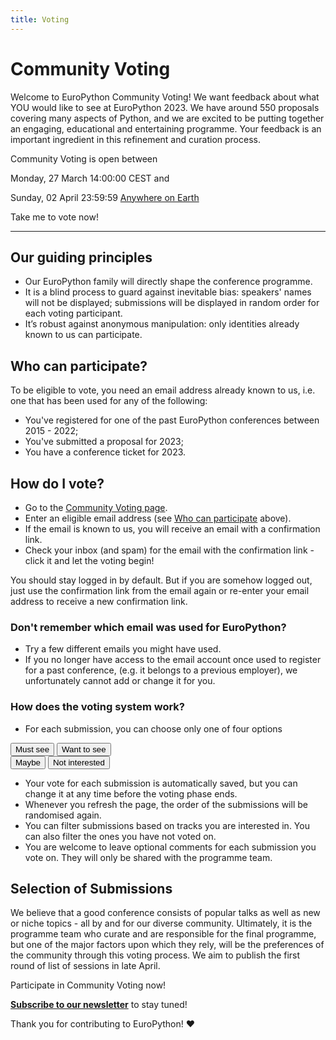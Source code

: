 ```yaml
---
title: Voting
---
```


# Community Voting

Welcome to EuroPython Community Voting! We want feedback about what YOU would like to see at EuroPython 2023. We have around 550 proposals covering many aspects of Python, and we are excited to be putting together an engaging, educational and entertaining programme.  Your feedback is an important ingredient in this refinement and curation process.



<div style={{textAlign: "center"}}>

Community Voting is open between

Monday, 27 March 14:00:00 CEST and

Sunday, 02 April 23:59:59 [Anywhere on Earth](https://en.wikipedia.org/wiki/Anywhere_on_Earth)

<ButtonLink href="https://voting.europython.eu">Take me to vote now!</ButtonLink>
</div>


---

## Our guiding principles
- Our EuroPython family will directly shape the conference programme.
- It is a blind process to guard against inevitable bias: speakers' names will not be displayed; submissions will be displayed in random order for each voting participant.
- It’s robust against anonymous manipulation: only identities already known to us can participate.

## Who can participate?
To be eligible to vote, you need an email address already  known to us, i.e. one that has been used for any of the following:
 - You've registered for one of the past EuroPython conferences between 2015 - 2022;
 - You've submitted a proposal for 2023;
 - You have a conference ticket for 2023.

## How do I vote?
- Go to the [Community Voting page](https://voting.europython.eu).
- Enter an eligible email address (see [Who can participate](/voting#who-can-participate) above).
- If the email is known to us, you will receive an email with a confirmation link.
- Check your inbox (and spam) for the email with the confirmation link - click it and let the voting begin!

You should stay logged in by default. But if you are somehow logged out, just use the confirmation link from the email again or re-enter your email address to receive a new confirmation link.

### Don't remember which email was used for EuroPython?
 - Try a few different emails you might have used.
 - If you no longer have access to the email account once used to register for a past  conference, (e.g. it belongs to a previous employer), we unfortunately cannot add or change it for you.

### How does the voting system work?
- For each submission, you can choose only one of four options
<div style={{textAlign: "center", marginBottom: 8}}>
<Button>Must see</Button>
<Button>Want to see</Button>
</div>
<div style={{textAlign: "center", marginBottom: 8}}>
<Button>Maybe</Button>
<Button>Not interested</Button>
</div>

- Your vote for each submission is automatically saved, but you can change it at any time before the voting phase ends.
- Whenever you refresh the page, the order of the submissions will be randomised again.
- You can filter submissions based on tracks you are interested in. You can also filter the ones you have not voted on.
- You are welcome to leave optional comments for each submission you vote on. They will only be shared with the programme team.

## Selection of Submissions
We believe that a good conference consists of popular talks as well as new or niche topics - all by and for our diverse community. Ultimately, it is the programme team who curate and are responsible for the final programme, but one of the major factors upon which they rely, will be the preferences of the community through this voting process. We aim to publish the first round of list of sessions in late April.

<div style={{textAlign: "center", marginBottom: 10}}>
<ButtonLink href="https://voting.europython.eu">Participate in Community Voting now!</ButtonLink>
</div>


**[Subscribe to our newsletter](https://blog.europython.eu/#/portal/signup)** to stay tuned!

Thank you for contributing to EuroPython! ❤️
